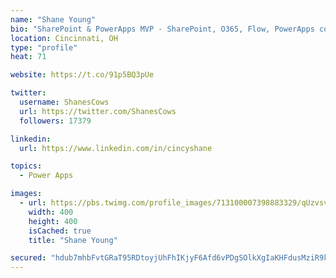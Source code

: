 ```yaml
---
name: "Shane Young"
bio: "SharePoint & PowerApps MVP - SharePoint, O365, Flow, PowerApps consulting? @PowerApps911 | Pure Snark? You found it."
location: Cincinnati, OH
type: "profile"
heat: 71

website: https://t.co/91p5BQ3pUe

twitter:
  username: ShanesCows
  url: https://twitter.com/ShanesCows
  followers: 17379

linkedin:
  url: https://www.linkedin.com/in/cincyshane

topics:
  - Power Apps

images:
  - url: https://pbs.twimg.com/profile_images/713100007398883329/qUzvsvQ3_400x400.jpg
    width: 400
    height: 400
    isCached: true
    title: "Shane Young"

secured: "hdub7mhbFvtGRaT95RDtoyjUhFhIKjyF6Afd6vPDgSOlkXgIaKHFdusMziR9kuuM4lP0SOTdA0IASr58FBmjltrGGBtOkkp4zSi9v/0zQJZjCziS9niYUkFVRnLAv7uADzdzize/UJjCvUwe1EcWPzKAr1+kM+TKPU3V3mEvUeDndb5ebdFYN3qubjpNQsKByfITb6N/5jOoPvrH2jQ6b7tP/3TfqYwbYtzVh0M/OrHfRLCEGUE3mqgoTtIdoNTTKInrMj8vMoDVOUX6pyOgJWqBQtw/WCu7lXKf3C0i2JWsju5c/m5eeqpChGYwpE9b1dqkhKjwrJKZwo821E9EC8GWVjECabioOEvMwqcUJyHROCbpdTgHHj9FwayV7EKEZpfgEf9JEGRF/qD22i+hyO4K5MaKYpbRAnDt3rOObD4=;Sh6+VrnXvx/MnjU/GURONg=="
---
```


